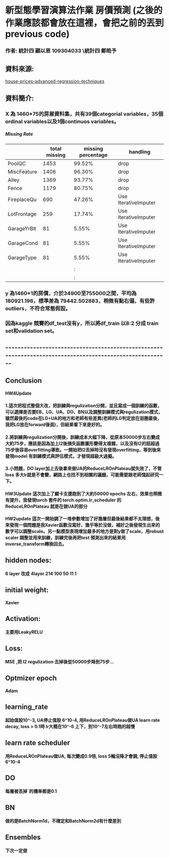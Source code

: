
# 新型態學習演算法作業 房價預測 (之後的作業應該都會放在這裡，會把之前的丟到previous code)
### 作者:  統計四 顧以恩 109304033 \統計四 鄭皓予

## 資料來源:
[house-prices-advanced-regression-techniques](https://www.kaggle.com/competitions/house-prices-advanced-regression-techniques/data)
## 資料簡介:
### X 為 1460*75的房屋資料集，共有39個categorial variables，35個ordinal variables以及1個continuos variables。
##### Missing Rate
|              |total  missing | missing percentage | handling |
|--------------|---------|----------|------------|
| PoolQC       | 1453    | 99.52%   | drop       |
| MiscFeature  | 1406    | 96.30%   | drop       |
| Alley        | 1369    | 93.77%   | drop       |
| Fence        | 1179    | 80.75%   | drop       |
| FireplaceQu  | 690     | 47.26%   | Use IterativeImputer |
| LotFrontage  | 259     | 17.74%   | Use IterativeImputer |
| GarageYrBlt  | 81      | 5.55%    | Use IterativeImputer |
| GarageCond   | 81      | 5.55%    | Use IterativeImputer |
| GarageType   | 81      | 5.55%    | Use IterativeImputer | 
|             |      |  :    |  |
|             |      |  :    |  |
### y 為1460*1的房價，介於34900至755000之間，平均為180921.196，標準差為 79442.502883，稍微有點右偏，有些許outliers，不符合常態假設。
### 因為kaggle 競賽的df_test沒有y，所以將df_train 以8:2 分成 train set和validation set。

## --------------------------------------------------------------------------------------------------------

## Conclusion
#### HW4Update 
#### 1.這次把程式整個大改，把訓練與regulization分開，並且寫成一個訓練的函數，可以選擇是否要EB、LG、UA、DO、BN以及調整訓練模式與regulization模式，雖然最後的code在LG+UA的地方和老師有些差異(老師的LG判定放在迴圈最後，我把LG放在forward後面)，但結果看下來是好的。
#### 2.將訓練與regulization分開後，訓練成本大幅下降，從原本50000步左右變成大約75步，應該是因為加上l2後損失函數圖形變得太複雜，以及沒有l2的話超過75步後容易overfitting導致。一開始把l2丟掉時沒有發現overfitting，等到後來發現model 有訓練模式與評估模式，才發現超級大過擬。
#### 3.小問題，DO layer加上去後拿來做UA的ReduceLROnPlateau就失效了，不管loss 多大lr就是不會變，網路上也找不到相關的議題，可能需要跟老師憶起研究一下。

#### HW3Update 這次加上了顯卡支援跑到了大約50000 epochs 左右，效果也稍微有提升，我發現torch 套件的 torch.optim.lr_scheduler 的 ReduceLROnPlateau 就是在做UA的部分

#### HW2update 這次一開始調了一堆參數增加了好幾層但最後結果都不太理想，後來發現一個問題是我Xavier函數沒寫好，幾乎等於沒做，補好之後發現生出來的數字可以調整scale。另一點模型表現增加最多的地方是對y做了scale，用robust scaler 調整並用來訓練，訓練完後再把test 預測出來的結果用inverse_transform轉換回去。

## hidden nodes:
#### 6 layer 改成 4layer  214 100 50 11 1 
## initial weight:
#### Xavier 
## Activation:
#### 主要用LeakyRELU
## Loss:
#### MSE ,把 l2 regulization 去掉後從50000步降到75步...
## Optmizer epoch
#### Adam 
## learning_rate
#### 起始值設10^-3, UA停止值設 6^10-4, 用ReduceLROnPlateau做UA learn rate decay, loss > 0.1時 lr大概在10^-6 上下，到10^-7左右時跑的超慢
## learn rate scheduler
#### 用ReduceLROnPlateau做UA, 每次變成0.9倍, loss 5輪沒降才會調, 停止值設 6^10-4
## DO
#### 每層被丟掉ˋ的機率都是0.1
## BN
#### 做的是BatchNorm1d，不確定和BatchNorm2d有什麼差別
## Ensembles
#### 下次一定做
